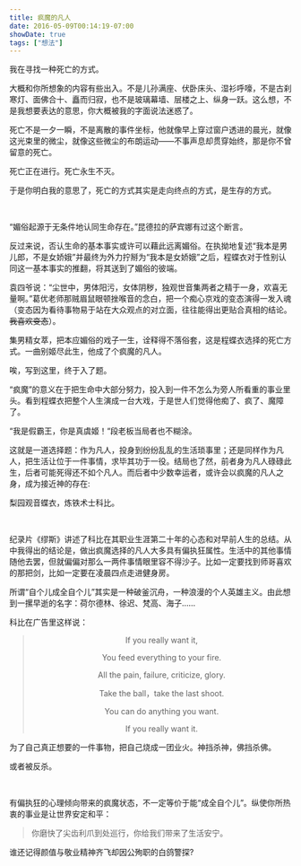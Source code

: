 ```yaml
---
title: 疯魔的凡人
date: 2016-05-09T00:14:19-07:00
showDate: true
tags: ["想法"]
---
```

我在寻找一种死亡的方式。

大概和你所想象的内容有些出入。不是儿孙满座、伏卧床头、湿衫呼嚎，不是古刹寒灯、面佛合十、矗而归寂，也不是玻璃幕墙、层楼之上、纵身一跃。这么想，不是我想要表达的意思，你大概被我的字面说法迷惑了。

死亡不是一夕一瞬，不是离散的事件坐标，他就像早上穿过窗户透进的晨光，就像这光束里的微尘，就像这些微尘的布朗运动——不事声息却贯穿始终，那是你不曾留意的死亡。

死亡正在进行。死亡永生不灭。

于是你明白我的意思了，死亡的方式其实是走向终点的方式，是生存的方式。

<!--more-->

&nbsp;

“媚俗起源于无条件地认同生命存在。”昆德拉的萨宾娜有过这个断言。

反过来说，否认生命的基本事实或许可以藉此远离媚俗。在执拗地复述“我本是男儿郎，不是女娇娥”并最终为外力拧掰为“我本是女娇娥”之后，程蝶衣对于性别认同这一基本事实的推翻，将其送到了媚俗的彼端。

袁四爷说：“尘世中，男体阳污，女体阴秽，独观世音集两者之精于一身，欢喜无量啊。”葛优老师那贼眉鼠眼顿挫喉音的念白，把一个痴心京戏的变态演得一发入魂（变态因为看待事物易于站在大众观点的对立面，往往能得出更贴合真相的结论。<del>我喜欢变态</del>）。

集男精女萃，把本应媚俗的戏子一生，诠释得不落俗套，这是程蝶衣选择的死亡方式。一曲别姬尽此生，他成了个疯魔的凡人。


唉，写到这里，终于入了题。

“疯魔”的意义在于把生命中大部分努力，投入到一件不怎么为旁人所看重的事业里头。看到程蝶衣把整个人生演成一台大戏，于是世人们觉得他痴了、疯了、魔障了。

“我是假霸王，你是真虞姬！“段老板当局者也不糊涂。

这就是一道选择题：作为凡人，投身到纷纷乱乱的生活琐事里；还是同样作为凡人，把生活让位于一件事情，求毕其功于一役。结局也了然，前者身为凡人碌碌此生，后者可能死得还不如个凡人。而后者中少数幸运者，或许会以疯魔的凡人之身，成为接近神的存在:

梨园观音蝶衣，炼铁术士科比。

&nbsp;

纪录片《缪斯》讲述了科比在其职业生涯第二十年的心态和对早前人生的总结。从中我得出的结论是，做出疯魔选择的凡人大多具有偏执狂属性。生活中的其他事情随他去罢，但就偏偏对那么一两件事情眼里容不得沙子。比如一定要找到师哥喜欢的那把剑，比如一定要在凌晨四点走进健身房。

所谓“自个儿成全自个儿”其实是一种破釜沉舟，一种浪漫的个人英雄主义。由此想到一摞早逝的名字：荷尔德林、徐迟、梵高、海子……

科比在广告里这样说：


><p style="text-align: center;">If you really want it,</p>
><p style="text-align: center;">You feed everything to your fire.</p>
><p style="text-align: center;">All the pain, failure, criticize, glory.</p>
><p style="text-align: center;">Take the ball，take the last shoot.</p>
><p style="text-align: center;">You can do anything you want.</p>
><p style="text-align: center;">If you really want it.</p>


为了自己真正想要的一件事物，把自己烧成一团业火。神挡杀神，佛挡杀佛。

或者被反杀。

&nbsp;

有偏执狂的心理倾向带来的疯魔状态，不一定等价于能“成全自个儿”。纵使你所热衷的事业是让世界安定和平：
<blockquote>你磨快了尖齿利爪到处巡行，你给我们带来了生活安宁。</blockquote>
谁还记得颜值与敬业精神齐飞却因公殉职的白鸽警探?

&nbsp;
